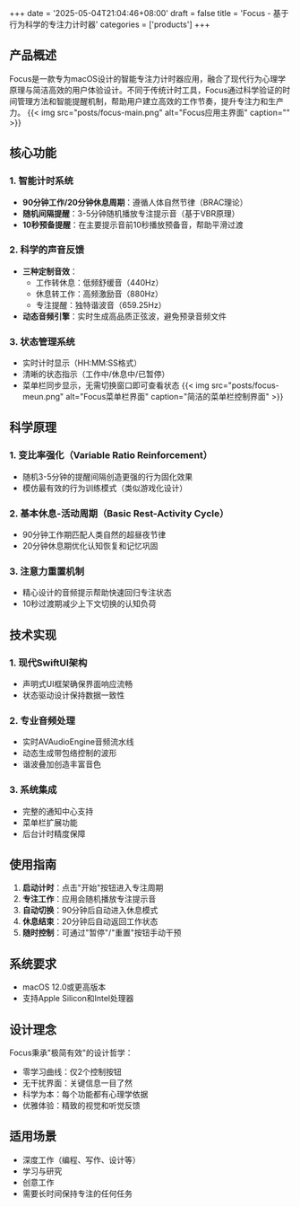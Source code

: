 +++
date = '2025-05-04T21:04:46+08:00'
draft = false
title = 'Focus - 基于行为科学的专注力计时器'
categories = ['products']
+++

## 产品概述

Focus是一款专为macOS设计的智能专注力计时器应用，融合了现代行为心理学原理与简洁高效的用户体验设计。不同于传统计时工具，Focus通过科学验证的时间管理方法和智能提醒机制，帮助用户建立高效的工作节奏，提升专注力和生产力。
{{< img src="posts/focus-main.png" alt="Focus应用主界面" caption="" >}}


## 核心功能

### 1. 智能计时系统
- **90分钟工作/20分钟休息周期**：遵循人体自然节律（BRAC理论）
- **随机间隔提醒**：3-5分钟随机播放专注提示音（基于VBR原理）
- **10秒预备提醒**：在主要提示音前10秒播放预备音，帮助平滑过渡

### 2. 科学的声音反馈
- **三种定制音效**：
  - 工作转休息：低频舒缓音（440Hz）
  - 休息转工作：高频激励音（880Hz）
  - 专注提醒：独特谐波音（659.25Hz）
- **动态音频引擎**：实时生成高品质正弦波，避免预录音频文件

### 3. 状态管理系统
- 实时计时显示（HH:MM:SS格式）
- 清晰的状态指示（工作中/休息中/已暂停）
- 菜单栏同步显示，无需切换窗口即可查看状态
  {{< img src="posts/focus-meun.png" alt="Focus菜单栏界面" caption="简洁的菜单栏控制界面" >}}

## 科学原理

### 1. 变比率强化（Variable Ratio Reinforcement）
- 随机3-5分钟的提醒间隔创造更强的行为固化效果
- 模仿最有效的行为训练模式（类似游戏化设计）

### 2. 基本休息-活动周期（Basic Rest-Activity Cycle）
- 90分钟工作期匹配人类自然的超昼夜节律
- 20分钟休息期优化认知恢复和记忆巩固

### 3. 注意力重置机制
- 精心设计的音频提示帮助快速回归专注状态
- 10秒过渡期减少上下文切换的认知负荷

## 技术实现

### 1. 现代SwiftUI架构
- 声明式UI框架确保界面响应流畅
- 状态驱动设计保持数据一致性

### 2. 专业音频处理
- 实时AVAudioEngine音频流水线
- 动态生成带包络控制的波形
- 谐波叠加创造丰富音色

### 3. 系统集成
- 完整的通知中心支持
- 菜单栏扩展功能
- 后台计时精度保障

## 使用指南

1. **启动计时**：点击"开始"按钮进入专注周期
2. **专注工作**：应用会随机播放专注提示音
3. **自动切换**：90分钟后自动进入休息模式
4. **休息结束**：20分钟后自动返回工作状态
5. **随时控制**：可通过"暂停"/"重置"按钮手动干预

## 系统要求

- macOS 12.0或更高版本
- 支持Apple Silicon和Intel处理器

## 设计理念

Focus秉承"极简有效"的设计哲学：
- 零学习曲线：仅2个控制按钮
- 无干扰界面：关键信息一目了然
- 科学为本：每个功能都有心理学依据
- 优雅体验：精致的视觉和听觉反馈

## 适用场景

- 深度工作（编程、写作、设计等）
- 学习与研究
- 创意工作
- 需要长时间保持专注的任何任务

